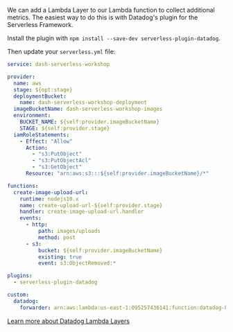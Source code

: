 We can add a Lambda Layer to our Lambda function to collect additional metrics. The easiest way to do this is with Datadog's plugin for the Serverless Framework.

Install the plugin with `npm install --save-dev serverless-plugin-datadog`.

Then update your `serverless.yml` file:

```yaml
service: dash-serverless-workshop

provider:
  name: aws
  stage: ${opt:stage}
  deploymentBucket:
    name: dash-serverless-workshop-deployment
  imageBucketName: dash-serverless-workshop-images
  environment:
    BUCKET_NAME: ${self:provider.imageBucketName}
    STAGE: ${self:provider.stage}
  iamRoleStatements:
    - Effect: "Allow"
      Action:
        - "s3:PutObject"
        - "s3:PutObjectAcl"
        - "s3:GetObject"
      Resource: "arn:aws:s3:::${self:provider.imageBucketName}/*"

functions:
  create-image-upload-url:
    runtime: nodejs10.x
    name: create-upload-url-${self:provider.stage}
    handler: create-image-upload-url.handler
    events:
      - http:
          path: images/uploads
          method: post
      - s3:
          bucket: ${self:provider.imageBucketName}
          existing: true
          event: s3:ObjectRemoved:*

plugins:
  - serverless-plugin-datadog

custom:
  datadog:
    forwarder: arn:aws:lambda:us-east-1:095257436141:function:datadog-ForwarderStack-1AMJ1QJ882CUH-Forwarder-1T13KB0KAFJEB
```

[Learn more about Datadog Lambda Layers](https://docs.datadoghq.com/integrations/amazon_lambda/?tab=node#installing-and-using-the-datadog-layer)